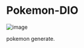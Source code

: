 # Pokemon-DIO
 
![image](https://github.com/user-attachments/assets/10374243-65b3-4d3a-9bdf-f8900112a876)

pokemon generate. 

